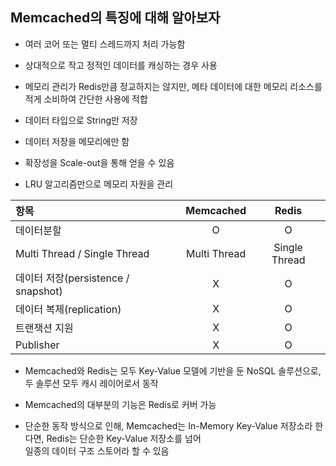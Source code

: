 ## Memcached의 특징에 대해 알아보자

- 여러 코어 또는 멀티 스레드까지 처리 가능함


- 상대적으로 작고 정적인 데이터를 캐싱하는 경우 사용

- 메모리 관리가 Redis만큼 정교하지는 않지만, 메타 데이터에 대한 메모리 리소스를 적게 소비하여 간단한 사용에 적합

- 데이터 타입으로 String만 저장

- 데이터 저장을 메모리에만 함

- 확장성을 Scale-out을 통해 얻을 수 있음

- LRU 알고리즘만으로 메모리 자원을 관리


|항목| Memcached | Redis |
|:---|:---:|:---:|
|데이터분할|O|O|
|Multi Thread / Single Thread|Multi Thread|Single Thread|
|데이터 저장(persistence / snapshot) | X | O |
|데이터 복제(replication)|X|O|
|트랜잭션 지원|X|O|
|Publisher|X|O|


- Memcached와 Redis는 모두 Key-Value 모델에 기반을 둔 NoSQL 솔루션으로, 두 솔루션 모두 캐시 레이어로서 동작

- Memcached의 대부분의 기능은 Redis로 커버 가능

- 단순한 동작 방식으로 인해, Memcached는 In-Memory Key-Value 저장소라 한다면, Redis는 단순한 Key-Value 저장소를 넘어<br />
  일종의 데이터 구조 스토어라 할 수 있음
